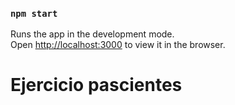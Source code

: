 ### `npm start`

Runs the app in the development mode.\
Open [http://localhost:3000](http://localhost:3000) to view it in the browser.

<h1> Ejercicio pascientes <h1/>
